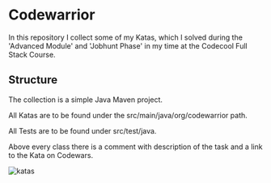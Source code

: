 # Codewarrior

In this repository I collect some of my Katas, which I solved during the 'Advanced Module' and 'Jobhunt Phase' in my time at the Codecool Full Stack Course.

## Structure

The collection is a simple Java Maven project.

All Katas are to be found under the src/main/java/org/codewarrior path.

All Tests are to be found under src/test/java.

Above every class there is a comment with description of the task and a link to the Kata on Codewars.

![katas](https://github.com/jurijkreutz/codewarrior/assets/104159382/e48be5b5-c8f2-40bd-94a0-d468c202a5de)
